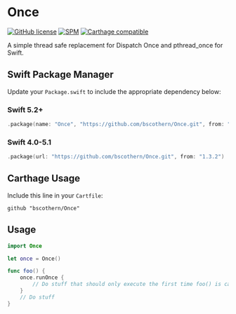 # Once

[![GitHub license](https://img.shields.io/badge/license-MIT-lightgrey.svg)](https://raw.githubusercontent.com/Carthage/Carthage/master/LICENSE.md) [![SPM](https://img.shields.io/badge/spm-compatible-brightgreen.svg?style=flat)](https://swift.org/package-manager) [![Carthage compatible](https://img.shields.io/badge/Carthage-compatible-4BC51D.svg?style=flat)](https://github.com/Carthage/Carthage)

A simple thread safe replacement for Dispatch Once and pthread_once for Swift.

## Swift Package Manager
Update your `Package.swift` to include the appropriate dependency below:

### Swift 5.2+
```swift
.package(name: "Once", "https://github.com/bscothern/Once.git", from: "1.4.0")
```

### Swift 4.0-5.1
```swift
.package(url: "https://github.com/bscothern/Once.git", from: "1.3.2")
```

## Carthage Usage
Include this line in your `Cartfile`:
```
github "bscothern/Once"
```

## Usage
```swift
import Once

let once = Once()

func foo() {
    once.runOnce {
        // Do stuff that should only execute the first time foo() is called.
    }
    // Do stuff
}
```
